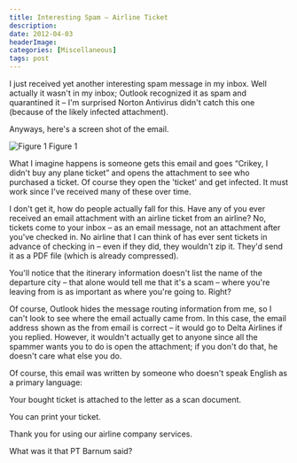 ```yaml
---
title: Interesting Spam – Airline Ticket
description: 
date: 2012-04-03
headerImage: 
categories: [Miscellaneous]
tags: post
---
```


I just received yet another interesting spam message in my inbox. Well actually it wasn't in my inbox; Outlook recognized it as spam and quarantined it – I'm surprised Norton Antivirus didn't catch this one (because of the likely infected attachment).

Anyways, here's a screen shot of the email.

![Figure 1](/images/2012/spam_20120402.png)
Figure 1

What I imagine happens is someone gets this email and goes “Crikey, I didn't buy any plane ticket” and opens the attachment to see who purchased a ticket. Of course they open the 'ticket' and get infected. It must work since I've received many of these over time.

I don't get it, how do people actually fall for this. Have any of you ever received an email attachment with an airline ticket from an airline? No, tickets come to your inbox – as an email message, not an attachment after you've checked in. No airline that I can think of has ever sent tickets in advance of checking in – even if they did, they wouldn't zip it. They'd send it as a PDF file (which is already compressed).

You'll notice that the itinerary information doesn't list the name of the departure city – that alone would tell me that it's a scam – where you're leaving from is as important as where you're going to. Right?

Of course, Outlook hides the message routing information from me, so I can't look to see where the email actually came from. In this case, the email address shown as the from email is correct – it would go to Delta Airlines if you replied. However, it wouldn't actually get to anyone since all the spammer wants you to do is open the attachment; if you don't do that, he doesn't care what else you do.

Of course, this email was written by someone who doesn't speak English as a primary language:

Your bought ticket is attached to the letter as a scan document.

You can print your ticket.

Thank you for using our airline company services.

What was it that PT Barnum said?